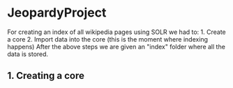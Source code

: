 # JeopardyProject

For creating an index of all wikipedia pages using SOLR we had to:
	1. Create a core
	2. Import data into the core (this is the moment where indexing happens)
After the above steps we are given an "index" folder where all the data is stored.

## 1. Creating a core



